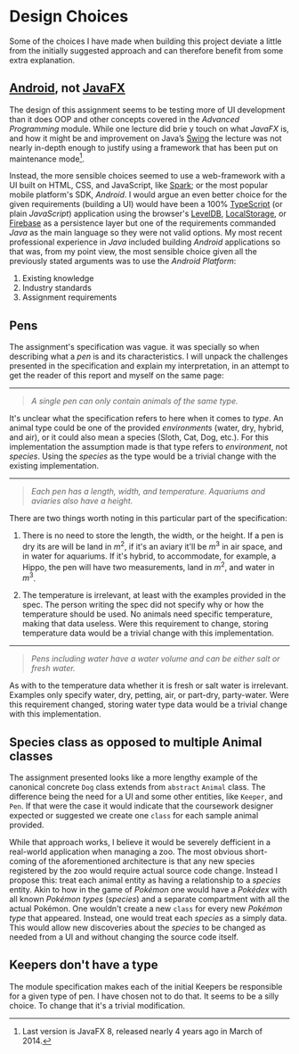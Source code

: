 # Design Choices

Some of the choices I have made when building this project deviate a little from
the initially suggested approach and can therefore benefit from some extra
explanation.

## [Android][], not [JavaFX][]

The design of this assignment seems to be testing more of UI development than
it does OOP and other concepts covered in the _Advanced Programming_ module.
While one lecture did brie y touch on what _JavaFX_ is, and how it might be and
improvement on Java’s [Swing][] the lecture was not nearly in-depth enough to
justify using a framework that has been put on maintenance mode[^1].

Instead, the more sensible choices seemed to use a web-framework with a UI built
on HTML, CSS, and JavaScript, like [Spark][]; or the most popular mobile
platform's SDK, _Android_. I would argue an even better choice for the given
requirements (building a UI) would have been a 100% [TypeScript][] (or plain
_JavaScript_) application using the browser's [LevelDB][], [LocalStorage][], or
[Firebase][] as a persistence layer but one of the requirements commanded _Java_
as the main language so they were not valid options. My most recent
professional experience in _Java_ included building _Android_ applications so
that was, from my point view, the most sensible choice given all the previously
stated arguments was to use the _Android Platform_:

1.  Existing knowledge
1.  Industry standards
1.  Assignment requirements

## Pens

The assignment's specification was vague. it was specially so when describing
what a _pen_ is and its characteristics. I will unpack the challenges presented
in the specification and explain my interpretation, in an attempt to get the
reader of this report and myself on the same page:

---

> _A single pen can only contain animals of the same type._

It's unclear what the specification refers to here when it comes to _type_. An
animal type could be one of the provided _environments_ (water, dry, hybrid,
and air), or it could also mean a species (Sloth, Cat, Dog, etc.). For this
implementation the assumption made is that type refers to _environment_, not
_species_. Using the _species_ as the type would be a trivial change with the
existing implementation.

---

> _Each pen has a length, width, and temperature. Aquariums and aviaries also
> have a height._

There are two things worth noting in this particular part of the specification:

1.  There is no need to store the length, the width, or the height. If a pen is
dry its are will be land in $m^{2}$, if it's an aviary it'll be $m^{3}$ in air
space, and in water for aquariums. If it's hybrid, to accommodate, for example,
a Hippo, the pen will have two measurements, land in $m^{2}$, and water in
$m^{3}$.

2.  The temperature is irrelevant, at least with the examples provided in the
spec. The person writing the spec did not specify why or how the temperature
should be used. No animals need specific temperature, making that data useless.
Were this requirement to change, storing temperature data would be a trivial
change with this implementation.

---

> _Pens including water have a water volume and can be either salt or fresh
> water._

As with to the temperature data whether it is fresh or salt water is irrelevant.
Examples only specify water, dry, petting, air, or part-dry, party-water. Were
this requirement changed, storing water type data would be a trivial change
with this implementation.

## Species class as opposed to multiple Animal classes

The assignment presented looks like a more lengthy example of the canonical
concrete `Dog` class extends from `abstract` `Animal` class. The difference
being the need for a UI and some other entities, like `Keeper`, and `Pen`. If
that were the case it would indicate that the coursework designer expected or
suggested we create one `class` for each sample animal provided.

While that approach works, I believe it would be severely defficient in a
real-world application when managing a zoo. The most obvious short-coming of
the aforementioned architecture is that any new species registered by the
zoo would require actual source code change. Instead I propose this: treat each
animal entity as having a relationship to a _species_ entity. Akin to how in the
game of _Pokémon_ one would have a _Pokédex_ with all known _Pokémon types_
(_species_) and a separate compartment with all the actual Pokémon. One
wouldn't create a new `class` for every new _Pokémon type_ that appeared.
Instead, one would treat each _species_ as a simply data. This would allow new
discoveries about the _species_ to be changed as needed from a UI and without
changing the source code itself.

## Keepers don't have a type

The module specification makes each of the initial Keepers be responsible for a
given type of pen. I have chosen not to do that. It seems to be a silly choice.
To change that it's a trivial modification.

[android]: https://android.com
[javafx]: https://www.wikiwand.com/en/JavaFX
[swing]: https://www.wikiwand.com/en/Swing_(Java)
[spark]: http://sparkjava.com/
[typescript]: https://www.typescriptlang.org/
[leveldb]: http://leveldb.org/
[localstorage]: https://html.spec.whatwg.org/multipage/webstorage.html
[firebase]: https://firebase.google.com/
[^1]: Last version is JavaFX 8, released nearly 4 years ago in March of 2014.

